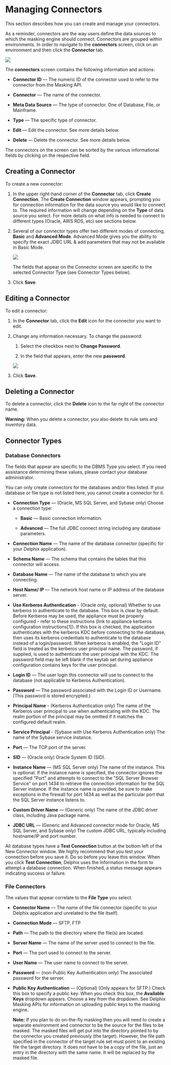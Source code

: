 # Managing Connectors

This section describes how you can create and manage your connectors.

As a reminder, connectors are the way users define the data sources to which
the masking engine should connect. Connectors are grouped within
environments. In order to navigate to the **connectors** screen, click on an
environment and then click the **Connector** tab.

![](./media/image5.png)

The **connectors** screen contains the following information and actions:

  - **Connector ID** — The numeric ID of the connector used to refer
    to the connector from the Masking API.

  - **Connector** — The name of the connector.

  - **Meta Data Source** — The type of connector. One of Database, File, or
    Mainframe.

  - **Type** — The specific type of connector.

  - **Edit** — Edit the connector. See more details below.

  - **Delete** — Delete the connector. See more details below.

The connectors on the screen can be sorted by the various informational
fields by clicking on the respective field.

## Creating a Connector

To create a new connector:

1.  In the upper right-hand corner of the **Connector** tab, click
    **Create Connection**. The **Create Connection** window appears,
    prompting you for connection information for the data source you
    would like to connect to. The required information will change
    depending on the **Type** of data source you select. For more
    details on what info is needed to connect to different types
    (Oracle, AWS RDS, etc) see sections below.

2.  Several of our connector types offer two different modes of
    connecting, **Basic** and **Advanced Mode**. Advanced Mode gives you
    the ability to specify the exact JDBC URL & add parameters that
    may not be available in Basic Mode.

    ![](./media/create_connector.png)

    The fields that appear on the Connector screen are specific to the selected
    Connector Type (see Connector Types below).

3.  Click **Save**.

## Editing a Connector

To edit a connector:

1.  In the **Connector** tab, click the **Edit** icon for the
    connector you want to edit.

2.  Change any information necessary. To change the password:

    1.  Select the checkbox next to **Change Password**.

    2.  In the field that appears, enter the new **password**.

    ![](./media/image3.png)

3.  Click **Save**.

## Deleting a Connector

To delete a connector, click the **Delete** icon to the far right of the
connector name.

**Warning:**
    When you delete a connector, you also delete its rule sets and inventory
    data.

## Connector Types

### **Database Connectors**

The fields that appear are specific to the DBMS Type you select. If you
need assistance determining these values, please contact your database
administrator.

You can only create connectors for the databases and/or files listed. If your
database or file type is not listed here, you cannot create a connector for it.

  - **Connection Type** — (Oracle, MS SQL Server, and Sybase only) Choose a
    connection type:

      - **Basic** — Basic connection information.

      - **Advanced** — The full JDBC connect string including any database parameters.

  - **Connection Name** — The name of the database connector (specific
    for your Delphix application).

  - **Schema Name** — The schema that contains the tables that this
    connector will access.

  - **Database Name** — The name of the database to which you are
    connecting.

  - **Host Name/ IP** — The network host name or IP
    address of the database server.

  - **Use Kerberos Authentication** - (Oracle only, optional) Whether to use
    kerberos to authenticate to the database. This box is clear by default.
    Before Kerberos may be used, the appliance must be properly configured -
    refer to these instructions (link to appliance kerberos configuration
    instructions[1]). If this box is checked, the application authenticates with
    the kerberos KDC before connecting to the database, then uses its kerberos
    credentials to authenticate to the database instead of a login/password.
    When kerberos is enabled, the "Login ID" field is treated as the kerberos
    user principal name. The password, if supplied, is used to authenticate the
    user principal with the KDC. The password field may be left blank if the
    keytab set during appliance configuration contains keys for the user
    principal.

  - **Login ID** — The user login this connector will use to connect to the database (not applicable
    to Kerberos Authentication).

  - **Password** — The password associated with the Login ID or
    Username. (This password is stored encrypted.)

  - **Principal Name** - (Kerberos Authentication only) The name of the Kerberos user principal
    to use when authenticating with the KDC. The realm portion of the principal may be omitted
    if it matches the configured default realm.

  - **Service Principal** - (Sybase with Use Kerberos Authentication only) The name of the
    Sybase service instance.

  - **Port** — The TCP port of the server.

  - **SID** — (Oracle only) Oracle System ID (SID).

  - **Instance Name** — (MS SQL Server only) The name of the instance.
    This is optional. If the instance name is specified, the connector
    ignores the specified "Port" and attempts to connect to the "SQL
    Server Browser Service" on port 1434 to retrieve the connection
    information for the SQL Server instance. If the instance name is
    provided, be sure to make exceptions in the firewall for port 1434
    as well as the particular port that the SQL Server instance
    listens to.

  - **Custom Driver Name** — (Generic only) The name of the
    JDBC driver class, including Java package name.

  - **JDBC URL** — (Generic and Advanced connector mode for
    Oracle, MS SQL Server, and Sybase only) The custom
    JDBC URL, typically including hostname/IP and port number.

All database types have a **Test Connection** button at the bottom left
of the New Connector window. We highly recommend that you test your
connection before you save it. Do so before you leave this window. When
you click **Test Connection**, Delphix uses the information in the form
to attempt a database connection. When finished, a status message
appears indicating success or failure.

### **File Connectors**

The values that appear correlate to the **File Type** you select.

  - **Connector Name** — The name of the file connector (specific to
    your Delphix application and unrelated to the file itself).

  - **Connection Mode** — SFTP, FTP

  - **Path** — The path to the directory where the file(s) are
    located.

  - **Server Name** — The name of the server used to connect to the
    file.

  - **Port** — The port used to connect to the
server.

  - **User Name** — The user name to connect to the server.

  - **Password** — (non-Public Key Authentication only) The associated password
    for the server.

  - **Public Key Authentication** — (Optional) (Only appears for
    SFTP.) Check this box to specify a public key. When you check this box, the
    **Available Keys** dropdown appears. Choose a key from the dropdown. See
    Delphix Masking APIs for information on uploading public keys to the masking
    engine.

    **Note:**
    If you plan to do on-the-fly masking then you will need to create a separate environment and connector to be the source for the files to be masked. The masked files will get put into the directory pointed to by the connector you created previously (the target). However, the file path specified in the connector of the target rule set must point to an existing file the target directory. It does not have to be a copy of the file, just an entry in the directory with the same name. It will be replaced by the masked file.
